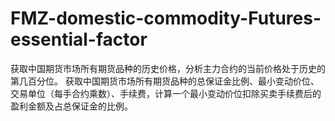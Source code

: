 # FMZ-domestic-commodity-Futures-essential-factor
获取中国期货市场所有期货品种的历史价格，分析主力合约的当前价格处于历史的第几百分位。
获取中国期货市场所有期货品种的总保证金比例、最小变动价位、交易单位（每手合约乘数）、手续费，计算一个最小变动价位扣除买卖手续费后的盈利金额及占总保证金的比例。
